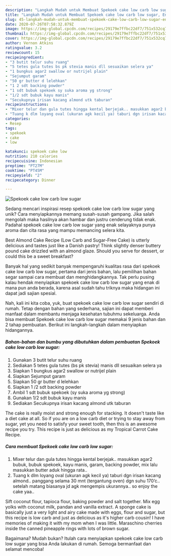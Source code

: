```yaml
---
description: "Langkah Mudah untuk Membuat Spekoek cake low carb low sugar, Enak"
title: "Langkah Mudah untuk Membuat Spekoek cake low carb low sugar, Enak"
slug: 45-langkah-mudah-untuk-membuat-spekoek-cake-low-carb-low-sugar-enak
date: 2020-07-26T07:58:32.879Z
image: https://img-global.cpcdn.com/recipes/29179e7ffbc22df7/751x532cq70/spekoek-cake-low-carb-low-sugar-foto-resep-utama.jpg
thumbnail: https://img-global.cpcdn.com/recipes/29179e7ffbc22df7/751x532cq70/spekoek-cake-low-carb-low-sugar-foto-resep-utama.jpg
cover: https://img-global.cpcdn.com/recipes/29179e7ffbc22df7/751x532cq70/spekoek-cake-low-carb-low-sugar-foto-resep-utama.jpg
author: Vernon Atkins
ratingvalue: 3.2
reviewcount: 15
recipeingredient:
- "3 butit telur suhu ruang"
- "5 tetes gula tutes bs pk stevia manis dll sesuaikan selera ya"
- "1 bungkus agar2 swallow or nutrijel plain"
- "Sejumput garam"
- "50 gr butter d lelehkan"
- "1 2 sdt backing powder"
- "1 sdt bubuk spekoek sy suka aroma yg strong"
- "1/2 sdt bubuk kayu manis"
- "Secukupnya irisan kacang almond utk taburan"
recipeinstructions:
- "Mixer telur dan gula tutes hingga kental berjejak.. masukkan agar2 bubuk, bubuk spekoek, kayu manis, garam, backing powder, mix lalu masukkan butter aduk hingga rata.."
- "Tuang k dlm loyang oval (ukuran agk kecil ya) taburi dgn irisan kacang almond.. panggang selama 30 mnt (tergantung oven) dgn suhu 170’c.. setelah matang biasanya jd agk mengempis ukurannya.. so enjoy the cake yaa.."
categories:
- Resep
tags:
- spekoek
- cake
- low

katakunci: spekoek cake low 
nutrition: 210 calories
recipecuisine: Indonesian
preptime: "PT27M"
cooktime: "PT45M"
recipeyield: "2"
recipecategory: Dinner

---
```



![Spekoek cake low carb low sugar](https://img-global.cpcdn.com/recipes/29179e7ffbc22df7/751x532cq70/spekoek-cake-low-carb-low-sugar-foto-resep-utama.jpg)

Sedang mencari inspirasi resep spekoek cake low carb low sugar yang unik? Cara menyiapkannya memang susah-susah gampang. Jika salah mengolah maka hasilnya akan hambar dan justru cenderung tidak enak. Padahal spekoek cake low carb low sugar yang enak selayaknya punya aroma dan cita rasa yang mampu memancing selera kita.

Best Almond Cake Recipe (Low Carb and Sugar-Free Cake) is utterly delicious and tastes just like a Danish pastry! Think slightly denser buttery pound cake drizzled with an almond glaze. Should you serve for dessert, or could this be a sweet breakfast?

Banyak hal yang sedikit banyak mempengaruhi kualitas rasa dari spekoek cake low carb low sugar, pertama dari jenis bahan, lalu pemilihan bahan segar sampai cara membuat dan menghidangkannya. Tak perlu pusing kalau hendak menyiapkan spekoek cake low carb low sugar yang enak di mana pun anda berada, karena asal sudah tahu triknya maka hidangan ini dapat jadi sajian spesial.


Nah, kali ini kita coba, yuk, buat spekoek cake low carb low sugar sendiri di rumah. Tetap dengan bahan yang sederhana, sajian ini dapat memberi manfaat dalam membantu menjaga kesehatan tubuhmu sekeluarga. Anda bisa membuat Spekoek cake low carb low sugar memakai 9 jenis bahan dan 2 tahap pembuatan. Berikut ini langkah-langkah dalam menyiapkan hidangannya.

<!--inarticleads1-->

##### Bahan-bahan dan bumbu yang dibutuhkan dalam pembuatan Spekoek cake low carb low sugar:

1. Gunakan 3 butit telur suhu ruang
1. Sediakan 5 tetes gula tutes (bs pk stevia) manis dll sesuaikan selera ya
1. Siapkan 1 bungkus agar2 swallow or nutrijel plain
1. Siapkan Sejumput garam
1. Siapkan 50 gr butter d lelehkan
1. Siapkan 1 /2 sdt backing powder
1. Ambil 1 sdt bubuk spekoek (sy suka aroma yg strong)
1. Gunakan 1/2 sdt bubuk kayu manis
1. Sediakan Secukupnya irisan kacang almond utk taburan


The cake is really moist and strong enough for stacking. It doesn&#39;t taste like a diet cake at all. So if you are on a low carb diet or trying to stay away from sugar, yet you need to satisfy your sweet tooth, then this is an awesome recipe you try. This recipe is just as delicious as my Tropical Carrot Cake Recipe. 

<!--inarticleads2-->

##### Cara membuat Spekoek cake low carb low sugar:

1. Mixer telur dan gula tutes hingga kental berjejak.. masukkan agar2 bubuk, bubuk spekoek, kayu manis, garam, backing powder, mix lalu masukkan butter aduk hingga rata..
1. Tuang k dlm loyang oval (ukuran agk kecil ya) taburi dgn irisan kacang almond.. panggang selama 30 mnt (tergantung oven) dgn suhu 170’c.. setelah matang biasanya jd agk mengempis ukurannya.. so enjoy the cake yaa..


Sift coconut flour, tapioca flour, baking powder and salt together. Mix egg yolks with coconut milk, pandan and vanilla extract. A sponge cake is basically just a very light and airy cake made with eggs, flour and sugar, but this recipe is low carb and just as delicious as it&#39;s higher carb cousin! I have memories of making it with my mom when I was little. Maraschino cherries inside the canned pineapple rings with lots of brown sugar. 

Bagaimana? Mudah bukan? Itulah cara menyiapkan spekoek cake low carb low sugar yang bisa Anda lakukan di rumah. Semoga bermanfaat dan selamat mencoba!
